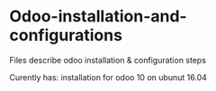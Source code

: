 # Odoo-installation-and-configurations
Files describe odoo installation &amp; configuration steps

Curently has:
installation for odoo 10 on ubunut 16.04
